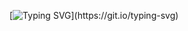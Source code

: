 [![Typing SVG](https://readme-typing-svg.demolab.com?font=JetBrains+Mono&size=25&duration=1250&pause=400&color=CA96F7&width=800&height=200&lines=Hey!+I'm+Adeland;Aspiring+Machine+Learning+Engineer+and+Quant+Dev.)](https://git.io/typing-svg)
